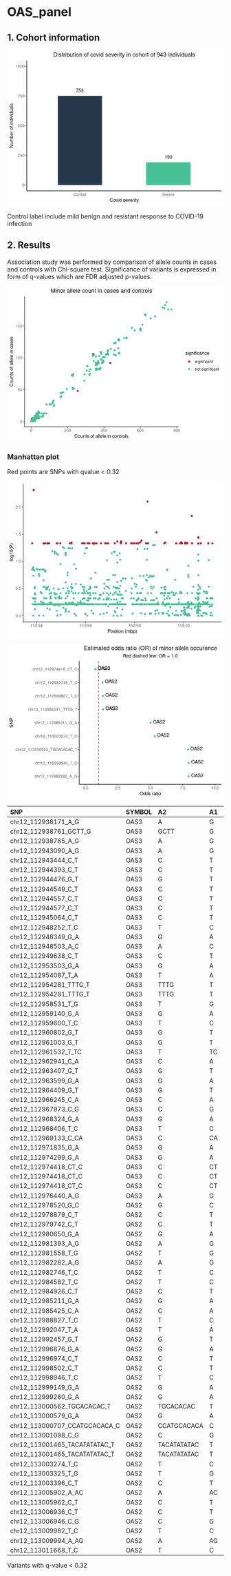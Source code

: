 OAS\_panel
================

## 1. Cohort information

![](oas_files/figure-gfm/sample%20info-1.png)<!-- -->

Control label include mild benign and resistant response to COVID-19
infection

## 2. Results

Association study was performed by comparison of allele counts in cases
and controls with Chi-square test. Significance of variants is expressed
in form of q-values which are FDR adjusted p-values.

![](oas_files/figure-gfm/af%20plot-1.png)<!-- -->

### Manhattan plot

Red points are SNPs with qvalue &lt; 0.32

![](oas_files/figure-gfm/q_manhattan_plot-1.png)<!-- -->

![](oas_files/figure-gfm/OR%20plot-1.png)<!-- -->

| SNP                              | SYMBOL | A2          | A1  | case\_count | ctrl\_count |    qvalue |     OR |
|:---------------------------------|:-------|:------------|:----|------------:|------------:|----------:|-------:|
| chr12\_112938171\_A\_G           | OAS3   | A           | G   |           1 |           0 | 0.3138914 |     NA |
| chr12\_112938761\_GCTT\_G        | OAS3   | GCTT        | G   |           2 |           0 | 0.3138914 |     NA |
| chr12\_112938765\_A\_G           | OAS3   | A           | G   |           2 |           0 | 0.3138914 |     NA |
| chr12\_112943090\_A\_G           | OAS3   | A           | G   |           1 |           0 | 0.3138914 |     NA |
| chr12\_112943444\_C\_T           | OAS3   | C           | T   |           1 |           0 | 0.3138914 |     NA |
| chr12\_112944393\_C\_T           | OAS3   | C           | T   |           1 |           0 | 0.3138914 |     NA |
| chr12\_112944476\_G\_T           | OAS3   | G           | T   |           1 |           0 | 0.3138914 |     NA |
| chr12\_112944549\_C\_T           | OAS3   | C           | T   |           1 |           0 | 0.3138914 |     NA |
| chr12\_112944557\_C\_T           | OAS3   | C           | T   |           1 |           0 | 0.3138914 |     NA |
| chr12\_112944577\_C\_T           | OAS3   | C           | T   |           1 |           0 | 0.3138914 |     NA |
| chr12\_112945064\_C\_T           | OAS3   | C           | T   |           1 |           0 | 0.3138914 |     NA |
| chr12\_112948252\_T\_C           | OAS3   | T           | C   |           1 |           0 | 0.3138914 |     NA |
| chr12\_112948349\_G\_A           | OAS3   | G           | A   |           1 |           0 | 0.3138914 |     NA |
| chr12\_112948503\_A\_C           | OAS3   | A           | C   |           1 |           0 | 0.3138914 |     NA |
| chr12\_112949638\_C\_T           | OAS3   | C           | T   |           1 |           0 | 0.3138914 |     NA |
| chr12\_112953503\_G\_A           | OAS3   | G           | A   |           1 |           0 | 0.3138914 |     NA |
| chr12\_112954087\_T\_A           | OAS3   | T           | A   |           1 |           0 | 0.3138914 |     NA |
| chr12\_112954281\_TTTG\_T        | OAS3   | TTTG        | T   |          74 |         230 | 0.3138914 | 1.3440 |
| chr12\_112954281\_TTTG\_T        | OAS3   | TTTG        | T   |          74 |         230 | 0.3138914 | 1.3440 |
| chr12\_112958531\_T\_G           | OAS3   | T           | G   |           1 |           0 | 0.3138914 |     NA |
| chr12\_112959140\_G\_A           | OAS3   | G           | A   |           1 |           0 | 0.3138914 |     NA |
| chr12\_112959600\_T\_C           | OAS3   | T           | C   |           1 |           0 | 0.3138914 |     NA |
| chr12\_112960802\_G\_T           | OAS3   | G           | T   |           1 |           0 | 0.3138914 |     NA |
| chr12\_112961003\_G\_T           | OAS3   | G           | T   |           1 |           0 | 0.3138914 |     NA |
| chr12\_112961532\_T\_TC          | OAS3   | T           | TC  |           1 |           0 | 0.3138914 |     NA |
| chr12\_112962941\_C\_A           | OAS3   | C           | A   |           1 |           0 | 0.3138914 |     NA |
| chr12\_112963407\_G\_T           | OAS3   | G           | T   |           1 |           0 | 0.3138914 |     NA |
| chr12\_112963599\_G\_A           | OAS3   | G           | A   |           1 |           0 | 0.3138914 |     NA |
| chr12\_112964409\_G\_T           | OAS3   | G           | T   |           1 |           0 | 0.3138914 |     NA |
| chr12\_112966245\_C\_A           | OAS3   | C           | A   |           1 |           0 | 0.3138914 |     NA |
| chr12\_112967973\_C\_G           | OAS3   | C           | G   |           1 |           0 | 0.3138914 |     NA |
| chr12\_112968324\_G\_A           | OAS3   | G           | A   |           1 |           0 | 0.3138914 |     NA |
| chr12\_112968406\_T\_C           | OAS3   | T           | C   |           1 |           0 | 0.3138914 |     NA |
| chr12\_112969133\_C\_CA          | OAS3   | C           | CA  |           1 |           0 | 0.3138914 |     NA |
| chr12\_112971835\_G\_A           | OAS3   | G           | A   |           1 |           0 | 0.3138914 |     NA |
| chr12\_112974299\_G\_A           | OAS3   | G           | A   |           1 |           0 | 0.3138914 |     NA |
| chr12\_112974418\_CT\_C          | OAS3   | C           | CT  |          92 |         434 | 0.3138914 | 0.7483 |
| chr12\_112974418\_CT\_C          | OAS3   | C           | CT  |          92 |         434 | 0.3138914 | 0.7483 |
| chr12\_112974418\_CT\_C          | OAS3   | C           | CT  |          92 |         434 | 0.3138914 | 0.7483 |
| chr12\_112976440\_A\_G           | OAS3   | A           | G   |           1 |           0 | 0.3138914 |     NA |
| chr12\_112978520\_G\_C           | OAS2   | G           | C   |           1 |           0 | 0.3138914 |     NA |
| chr12\_112978879\_C\_T           | OAS2   | C           | T   |           1 |           0 | 0.3138914 |     NA |
| chr12\_112979742\_C\_T           | OAS2   | C           | T   |           1 |           0 | 0.3138914 |     NA |
| chr12\_112980650\_G\_A           | OAS2   | G           | A   |           1 |           0 | 0.3138914 |     NA |
| chr12\_112981393\_A\_G           | OAS2   | A           | G   |           1 |           0 | 0.3138914 |     NA |
| chr12\_112981558\_T\_G           | OAS2   | T           | G   |           1 |           0 | 0.3138914 |     NA |
| chr12\_112982282\_A\_G           | OAS2   | A           | G   |           2 |           1 | 0.3138914 | 7.9630 |
| chr12\_112982746\_T\_C           | OAS2   | T           | C   |         105 |         343 | 0.3138914 | 1.3040 |
| chr12\_112984582\_T\_C           | OAS2   | T           | C   |           1 |           0 | 0.3138914 |     NA |
| chr12\_112984926\_C\_T           | OAS2   | C           | T   |           1 |           0 | 0.3138914 |     NA |
| chr12\_112985211\_G\_A           | OAS2   | G           | A   |           5 |           4 | 0.3138914 | 5.0070 |
| chr12\_112985425\_C\_A           | OAS2   | C           | A   |           1 |           0 | 0.3138914 |     NA |
| chr12\_112988827\_T\_C           | OAS2   | T           | C   |         106 |         340 | 0.3138914 | 1.3270 |
| chr12\_112992047\_T\_A           | OAS2   | T           | A   |           1 |           0 | 0.3138914 |     NA |
| chr12\_112992457\_G\_T           | OAS2   | G           | T   |           1 |           0 | 0.3138914 |     NA |
| chr12\_112996876\_G\_A           | OAS2   | G           | A   |           1 |           0 | 0.3138914 |     NA |
| chr12\_112996974\_C\_T           | OAS2   | C           | T   |           1 |           0 | 0.3138914 |     NA |
| chr12\_112998502\_C\_T           | OAS2   | C           | T   |           1 |           0 | 0.3138914 |     NA |
| chr12\_112998946\_T\_C           | OAS2   | T           | C   |           2 |           1 | 0.3138914 | 7.9630 |
| chr12\_112999149\_G\_A           | OAS2   | G           | A   |           1 |           0 | 0.3138914 |     NA |
| chr12\_112999260\_G\_A           | OAS2   | G           | A   |           1 |           0 | 0.3138914 |     NA |
| chr12\_113000562\_TGCACACAC\_T   | OAS2   | TGCACACAC   | T   |           2 |           1 | 0.3138914 | 7.9100 |
| chr12\_113000579\_G\_A           | OAS2   | G           | A   |           1 |           0 | 0.3138914 |     NA |
| chr12\_113000707\_CCATGCACACA\_C | OAS2   | CCATGCACACA | C   |           1 |           0 | 0.3138914 |     NA |
| chr12\_113001098\_C\_G           | OAS2   | C           | G   |           1 |           0 | 0.3138914 |     NA |
| chr12\_113001465\_TACATATATAC\_T | OAS2   | TACATATATAC | T   |           1 |           0 | 0.3138914 |     NA |
| chr12\_113001465\_TACATATATAC\_T | OAS2   | TACATATATAC | T   |           1 |           0 | 0.3138914 |     NA |
| chr12\_113003274\_T\_C           | OAS2   | T           | C   |           4 |           3 | 0.3138914 | 5.3300 |
| chr12\_113003325\_T\_G           | OAS2   | T           | G   |           1 |           0 | 0.3138914 |     NA |
| chr12\_113003396\_C\_T           | OAS2   | C           | T   |           1 |           0 | 0.3138914 |     NA |
| chr12\_113005902\_A\_AC          | OAS2   | A           | AC  |           1 |           0 | 0.3138914 |     NA |
| chr12\_113005962\_C\_T           | OAS2   | C           | T   |           1 |           0 | 0.3138914 |     NA |
| chr12\_113006936\_C\_T           | OAS2   | C           | T   |           1 |           0 | 0.3138914 |     NA |
| chr12\_113006946\_C\_G           | OAS2   | C           | G   |           1 |           0 | 0.3138914 |     NA |
| chr12\_113009982\_T\_C           | OAS2   | T           | C   |           1 |           0 | 0.3138914 |     NA |
| chr12\_113009994\_A\_AG          | OAS2   | A           | AG  |           1 |           0 | 0.3138914 |     NA |
| chr12\_113011668\_T\_C           | OAS2   | T           | C   |           1 |           0 | 0.3138914 |     NA |

Variants with q-value &lt; 0.32
